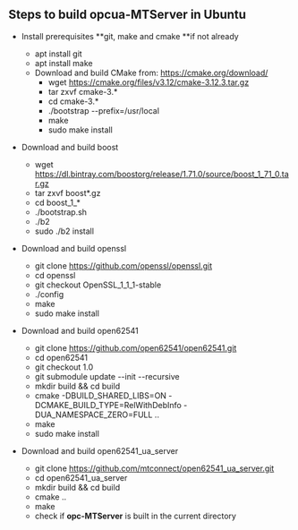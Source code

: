 ## Steps to build opcua-MTServer in Ubuntu

- Install prerequisites **git, make and cmake **if not already
	- apt install git
	- apt install make
	- Download and build CMake from: https://cmake.org/download/
		- wget https://cmake.org/files/v3.12/cmake-3.12.3.tar.gz
		- tar zxvf cmake-3.*
		- cd cmake-3.*
		- ./bootstrap --prefix=/usr/local
		- make 
		- sudo make install
	
- Download and build boost
	- wget https://dl.bintray.com/boostorg/release/1.71.0/source/boost_1_71_0.tar.gz
	- tar zxvf boost*.gz
	- cd boost_1_*
	- ./bootstrap.sh
	- ./b2
	- sudo ./b2 install

- Download and build openssl
	- git clone https://github.com/openssl/openssl.git
	- cd openssl
	- git checkout OpenSSL_1_1_1-stable
	- ./config
	- make
	- sudo make install

- Download and build open62541
	- git clone https://github.com/open62541/open62541.git
	- cd open62541
	- git checkout 1.0
	- git submodule update --init --recursive
	- mkdir build && cd build
	- cmake -DBUILD_SHARED_LIBS=ON -DCMAKE_BUILD_TYPE=RelWithDebInfo -DUA_NAMESPACE_ZERO=FULL ..
	- make
	- sudo make install

-  Download and build open62541_ua_server
	- git clone https://github.com/mtconnect/open62541_ua_server.git
	- cd open62541_ua_server
	- mkdir build && cd build
	- cmake ..
	- make
	- check if **opc-MTServer** is built in the current directory

